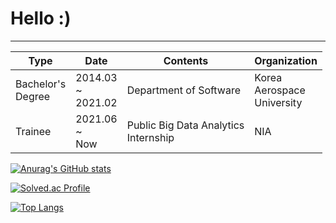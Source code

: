# Hello :)
----------------------

| Type                  | Date                    | Contents                                 | Organization                     |
|-----------------------|-------------------------|------------------------------------------|----------------------------------|
| Bachelor's<br>Degree  | 2014.03<br>~<br>2021.02 | Department of Software                   | Korea<br>Aerospace<br>University |
| Trainee               | 2021.06<br>~<br>Now     | Public Big Data Analytics <br>Internship | NIA                              |


[![Anurag's GitHub stats](https://github-readme-stats.vercel.app/api?username=skdbsxir&show_icons=true&theme=algolia&hide=contribs)](https://github.com/anuraghazra/github-readme-stats)


[![Solved.ac Profile](http://mazassumnida.wtf/api/v2/generate_badge?boj=happysky12)](https://solved.ac/happysky12/)


[![Top Langs](https://github-readme-stats.vercel.app/api/top-langs/?username=skdbsxir&hide=javascript,html)](https://github.com/anuraghazra/github-readme-stats)
